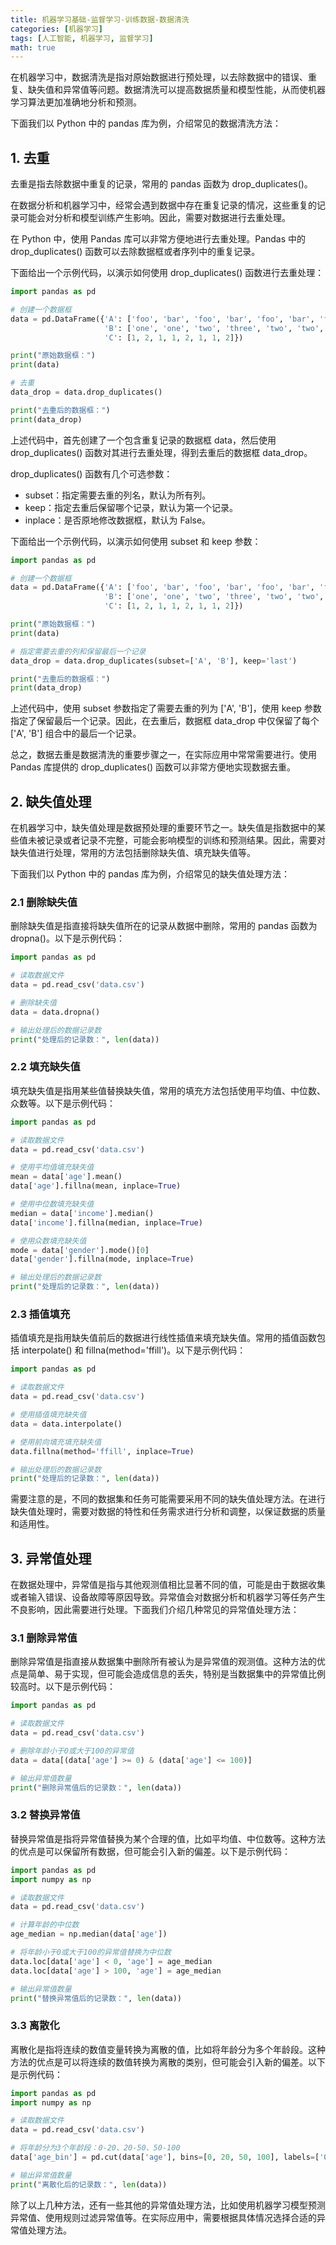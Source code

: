 ```yaml
---
title: 机器学习基础-监督学习-训练数据-数据清洗
categories: [机器学习]
tags: [人工智能, 机器学习, 监督学习]
math: true
---
```


在机器学习中，数据清洗是指对原始数据进行预处理，以去除数据中的错误、重复、缺失值和异常值等问题。数据清洗可以提高数据质量和模型性能，从而使机器学习算法更加准确地分析和预测。

下面我们以 Python 中的 pandas 库为例，介绍常见的数据清洗方法：

## 1. 去重

去重是指去除数据中重复的记录，常用的 pandas 函数为 drop_duplicates()。

在数据分析和机器学习中，经常会遇到数据中存在重复记录的情况，这些重复的记录可能会对分析和模型训练产生影响。因此，需要对数据进行去重处理。

在 Python 中，使用 Pandas 库可以非常方便地进行去重处理。Pandas 中的 drop_duplicates() 函数可以去除数据框或者序列中的重复记录。

下面给出一个示例代码，以演示如何使用 drop_duplicates() 函数进行去重处理：

```python
import pandas as pd

# 创建一个数据框
data = pd.DataFrame({'A': ['foo', 'bar', 'foo', 'bar', 'foo', 'bar', 'foo', 'foo'],
                     'B': ['one', 'one', 'two', 'three', 'two', 'two', 'one', 'three'],
                     'C': [1, 2, 1, 1, 2, 1, 1, 2]})

print("原始数据框：")
print(data)

# 去重
data_drop = data.drop_duplicates()

print("去重后的数据框：")
print(data_drop)
```

上述代码中，首先创建了一个包含重复记录的数据框 data，然后使用 drop_duplicates() 函数对其进行去重处理，得到去重后的数据框 data_drop。

drop_duplicates() 函数有几个可选参数：

- subset：指定需要去重的列名，默认为所有列。
- keep：指定去重后保留哪个记录，默认为第一个记录。
- inplace：是否原地修改数据框，默认为 False。

下面给出一个示例代码，以演示如何使用 subset 和 keep 参数：

```python
import pandas as pd

# 创建一个数据框
data = pd.DataFrame({'A': ['foo', 'bar', 'foo', 'bar', 'foo', 'bar', 'foo', 'foo'],
                     'B': ['one', 'one', 'two', 'three', 'two', 'two', 'one', 'three'],
                     'C': [1, 2, 1, 1, 2, 1, 1, 2]})

print("原始数据框：")
print(data)

# 指定需要去重的列和保留最后一个记录
data_drop = data.drop_duplicates(subset=['A', 'B'], keep='last')

print("去重后的数据框：")
print(data_drop)
```

上述代码中，使用 subset 参数指定了需要去重的列为 ['A', 'B']，使用 keep 参数指定了保留最后一个记录。因此，在去重后，数据框 data_drop 中仅保留了每个 ['A', 'B'] 组合中的最后一个记录。

总之，数据去重是数据清洗的重要步骤之一，在实际应用中常常需要进行。使用 Pandas 库提供的 drop_duplicates() 函数可以非常方便地实现数据去重。

## 2. 缺失值处理

在机器学习中，缺失值处理是数据预处理的重要环节之一。缺失值是指数据中的某些值未被记录或者记录不完整，可能会影响模型的训练和预测结果。因此，需要对缺失值进行处理，常用的方法包括删除缺失值、填充缺失值等。

下面我们以 Python 中的 pandas 库为例，介绍常见的缺失值处理方法：

### 2.1 删除缺失值

删除缺失值是指直接将缺失值所在的记录从数据中删除，常用的 pandas 函数为 dropna()。以下是示例代码：

```python
import pandas as pd

# 读取数据文件
data = pd.read_csv('data.csv')

# 删除缺失值
data = data.dropna()

# 输出处理后的数据记录数
print("处理后的记录数：", len(data))
```

### 2.2 填充缺失值

填充缺失值是指用某些值替换缺失值，常用的填充方法包括使用平均值、中位数、众数等。以下是示例代码：

```python
import pandas as pd

# 读取数据文件
data = pd.read_csv('data.csv')

# 使用平均值填充缺失值
mean = data['age'].mean()
data['age'].fillna(mean, inplace=True)

# 使用中位数填充缺失值
median = data['income'].median()
data['income'].fillna(median, inplace=True)

# 使用众数填充缺失值
mode = data['gender'].mode()[0]
data['gender'].fillna(mode, inplace=True)

# 输出处理后的数据记录数
print("处理后的记录数：", len(data))
```

### 2.3 插值填充

插值填充是指用缺失值前后的数据进行线性插值来填充缺失值。常用的插值函数包括 interpolate() 和 fillna(method='ffill')。以下是示例代码：

```python
import pandas as pd

# 读取数据文件
data = pd.read_csv('data.csv')

# 使用插值填充缺失值
data = data.interpolate()

# 使用前向填充填充缺失值
data.fillna(method='ffill', inplace=True)

# 输出处理后的数据记录数
print("处理后的记录数：", len(data))
```

需要注意的是，不同的数据集和任务可能需要采用不同的缺失值处理方法。在进行缺失值处理时，需要对数据的特性和任务需求进行分析和调整，以保证数据的质量和适用性。

## 3. 异常值处理

在数据处理中，异常值是指与其他观测值相比显著不同的值，可能是由于数据收集或者输入错误、设备故障等原因导致。异常值会对数据分析和机器学习等任务产生不良影响，因此需要进行处理。下面我们介绍几种常见的异常值处理方法：

### 3.1 删除异常值

删除异常值是指直接从数据集中删除所有被认为是异常值的观测值。这种方法的优点是简单、易于实现，但可能会造成信息的丢失，特别是当数据集中的异常值比例较高时。以下是示例代码：

```python
import pandas as pd

# 读取数据文件
data = pd.read_csv('data.csv')

# 删除年龄小于0或大于100的异常值
data = data[(data['age'] >= 0) & (data['age'] <= 100)]

# 输出异常值数量
print("删除异常值后的记录数：", len(data))
```

### 3.2 替换异常值

替换异常值是指将异常值替换为某个合理的值，比如平均值、中位数等。这种方法的优点是可以保留所有数据，但可能会引入新的偏差。以下是示例代码：

```python
import pandas as pd
import numpy as np

# 读取数据文件
data = pd.read_csv('data.csv')

# 计算年龄的中位数
age_median = np.median(data['age'])

# 将年龄小于0或大于100的异常值替换为中位数
data.loc[data['age'] < 0, 'age'] = age_median
data.loc[data['age'] > 100, 'age'] = age_median

# 输出异常值数量
print("替换异常值后的记录数：", len(data))
```

### 3.3 离散化

离散化是指将连续的数值变量转换为离散的值，比如将年龄分为多个年龄段。这种方法的优点是可以将连续的数值转换为离散的类别，但可能会引入新的偏差。以下是示例代码：

```python
import pandas as pd
import numpy as np

# 读取数据文件
data = pd.read_csv('data.csv')

# 将年龄分为3个年龄段：0-20、20-50、50-100
data['age_bin'] = pd.cut(data['age'], bins=[0, 20, 50, 100], labels=['0-20', '20-50', '50-100'])

# 输出异常值数量
print("离散化后的记录数：", len(data))
```

除了以上几种方法，还有一些其他的异常值处理方法，比如使用机器学习模型预测异常值、使用规则过滤异常值等。在实际应用中，需要根据具体情况选择合适的异常值处理方法。

